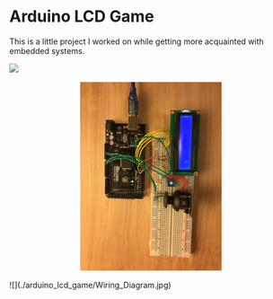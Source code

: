 # Arduino LCD Game
This is a little project I worked on while getting more acquainted with embedded systems. 

![](./arduino_lcd_game/Gameplay.MO4)
<p align="center">
  <img src="./arduino_lcd_game/Full_Setup.JPG" width="50%" >
</p>
![](./arduino_lcd_game/Wiring_Diagram.jpg)
